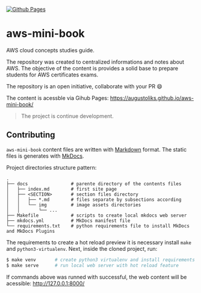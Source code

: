 [![Github Pages](https://github.com/augustoliks/aws-mini-book/actions/workflows/ci.yml/badge.svg?branch=main)](https://github.com/augustoliks/aws-mini-book/actions/workflows/ci.yml)

# aws-mini-book

AWS cloud concepts studies guide. 

The repository was created to centralized informations and notes about AWS. The objective of the content is provides a solid base to prepare students for AWS certificates exams.

The repository is an open initiative, collaborate with your PR :smile:

The content is acessble via Gihub Pages: https://augustoliks.github.io/aws-mini-book/ 

> The project is continue development.

## Contributing

`aws-mini-book` content files are written with [Markdown](https://pt.wikipedia.org/wiki/Markdown) format. The static files is generates with [MkDocs](https://www.mkdocs.org/).

Project directories structure pattern:

```shell
.
├── docs                # parente directory of the contents files 
│   ├── index.md        # first site page
│   ├── <SECTION>       # section files directory
│   │   ├── *.md        # files separate by subsections according
│   │   └── img         # image assets directories
│   │       └── ...     
├── Makefile            # scripts to create local mkdocs web server   
├── mkdocs.yml          # MkDocs manifest file
└── requirements.txt    # python requirements file to install MkDocs and MkDocs Plugins
```

The requirements to create a hot reload preview it is necessary install `make` and `python3-virtualenv`. Next, inside the cloned project, run:

```bash
$ make venv       # create python3 virtualenv and install requirements (MkDocs and MkDocs plugins)
$ make serve      # run local web server with hot reload feature
```

If commands above was runned with successful, the web content will be acessible: http://127.0.0.1:8000/

<!-- ## References

- link description
> https://.com/ -->
